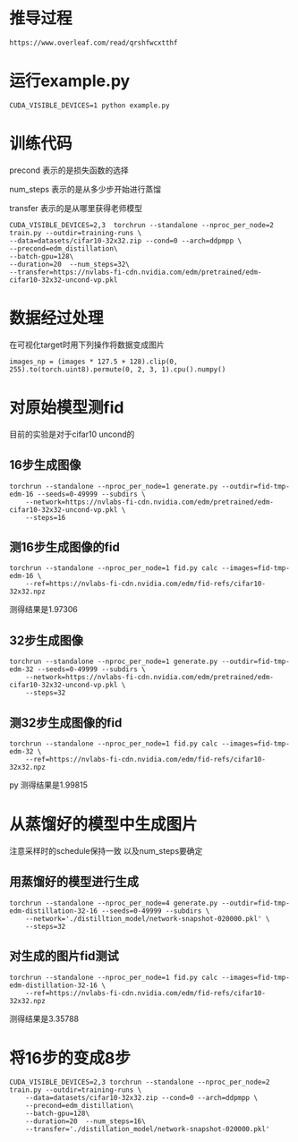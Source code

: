 # 推导过程
    https://www.overleaf.com/read/qrshfwcxtthf
# 运行example.py
    CUDA_VISIBLE_DEVICES=1 python example.py

# 训练代码
precond 表示的是损失函数的选择</p>
num_steps 表示的是从多少步开始进行蒸馏</p>
transfer 表示的是从哪里获得老师模型</p>

    CUDA_VISIBLE_DEVICES=2,3  torchrun --standalone --nproc_per_node=2 train.py --outdir=training-runs \
    --data=datasets/cifar10-32x32.zip --cond=0 --arch=ddpmpp \
    --precond=edm_distillation\
    --batch-gpu=128\
    --duration=20  --num_steps=32\
    --transfer=https://nvlabs-fi-cdn.nvidia.com/edm/pretrained/edm-cifar10-32x32-uncond-vp.pkl

    
# 数据经过处理 
在可视化target时用下列操作将数据变成图片</p>

    images_np = (images * 127.5 + 128).clip(0, 255).to(torch.uint8).permute(0, 2, 3, 1).cpu().numpy()


# 对原始模型测fid 
目前的实验是对于cifar10  uncond的
## 16步生成图像

    torchrun --standalone --nproc_per_node=1 generate.py --outdir=fid-tmp-edm-16 --seeds=0-49999 --subdirs \
        --network=https://nvlabs-fi-cdn.nvidia.com/edm/pretrained/edm-cifar10-32x32-uncond-vp.pkl \
        --steps=16

## 测16步生成图像的fid

    torchrun --standalone --nproc_per_node=1 fid.py calc --images=fid-tmp-edm-16 \
        --ref=https://nvlabs-fi-cdn.nvidia.com/edm/fid-refs/cifar10-32x32.npz

测得结果是1.97306
    
## 32步生成图像

    torchrun --standalone --nproc_per_node=1 generate.py --outdir=fid-tmp-edm-32 --seeds=0-49999 --subdirs \
        --network=https://nvlabs-fi-cdn.nvidia.com/edm/pretrained/edm-cifar10-32x32-uncond-vp.pkl \
        --steps=32

## 测32步生成图像的fid

    torchrun --standalone --nproc_per_node=1 fid.py calc --images=fid-tmp-edm-32 \
        --ref=https://nvlabs-fi-cdn.nvidia.com/edm/fid-refs/cifar10-32x32.npz
py
测得结果是1.99815

# 从蒸馏好的模型中生成图片 
注意采样时的schedule保持一致 以及num_steps要确定

## 用蒸馏好的模型进行生成
    torchrun --standalone --nproc_per_node=4 generate.py --outdir=fid-tmp-edm-distillation-32-16 --seeds=0-49999 --subdirs \
        --network='./distilltion_model/network-snapshot-020000.pkl' \
        --steps=32
    
## 对生成的图片fid测试
    torchrun --standalone --nproc_per_node=1 fid.py calc --images=fid-tmp-edm-distillation-32-16 \
        --ref=https://nvlabs-fi-cdn.nvidia.com/edm/fid-refs/cifar10-32x32.npz

测得结果是3.35788

# 将16步的变成8步 

    CUDA_VISIBLE_DEVICES=2,3 torchrun --standalone --nproc_per_node=2 train.py --outdir=training-runs \
        --data=datasets/cifar10-32x32.zip --cond=0 --arch=ddpmpp \
        --precond=edm_distillation\
        --batch-gpu=128\
        --duration=20  --num_steps=16\
        --transfer='./distillation_model/network-snapshot-020000.pkl'
